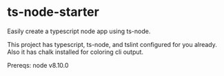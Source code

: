 # ts-node-starter
Easily create a typescript node app using ts-node. 

This project has typescript, ts-node, and tslint configured for you already. Also it has chalk installed for coloring cli output. 

Prereqs: node v8.10.0